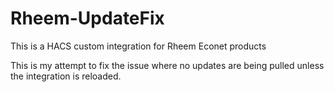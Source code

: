 # Rheem-UpdateFix
This is a HACS custom integration for Rheem Econet products

This is my attempt to fix the issue where no updates are being pulled unless the integration is reloaded.
